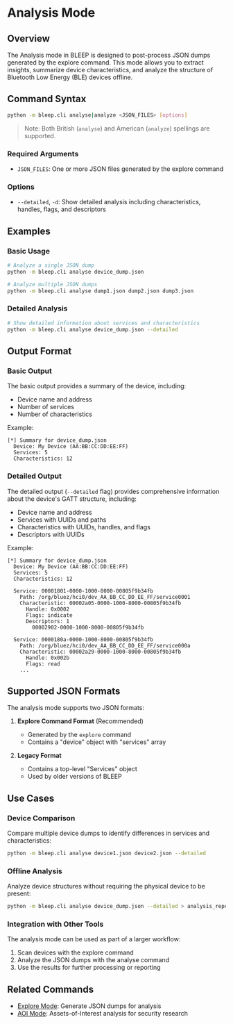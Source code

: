 # Analysis Mode

## Overview

The Analysis mode in BLEEP is designed to post-process JSON dumps generated by the explore command. This mode allows you to extract insights, summarize device characteristics, and analyze the structure of Bluetooth Low Energy (BLE) devices offline.

## Command Syntax

```bash
python -m bleep.cli analyse|analyze <JSON_FILES> [options]
```

> Note: Both British (`analyse`) and American (`analyze`) spellings are supported.

### Required Arguments

- `JSON_FILES`: One or more JSON files generated by the explore command

### Options

- `--detailed`, `-d`: Show detailed analysis including characteristics, handles, flags, and descriptors

## Examples

### Basic Usage

```bash
# Analyze a single JSON dump
python -m bleep.cli analyse device_dump.json

# Analyze multiple JSON dumps
python -m bleep.cli analyse dump1.json dump2.json dump3.json
```

### Detailed Analysis

```bash
# Show detailed information about services and characteristics
python -m bleep.cli analyse device_dump.json --detailed
```

## Output Format

### Basic Output

The basic output provides a summary of the device, including:

- Device name and address
- Number of services
- Number of characteristics

Example:
```
[*] Summary for device_dump.json
  Device: My Device (AA:BB:CC:DD:EE:FF)
  Services: 5
  Characteristics: 12
```

### Detailed Output

The detailed output (`--detailed` flag) provides comprehensive information about the device's GATT structure, including:

- Device name and address
- Services with UUIDs and paths
- Characteristics with UUIDs, handles, and flags
- Descriptors with UUIDs

Example:
```
[*] Summary for device_dump.json
  Device: My Device (AA:BB:CC:DD:EE:FF)
  Services: 5
  Characteristics: 12

  Service: 00001801-0000-1000-8000-00805f9b34fb
    Path: /org/bluez/hci0/dev_AA_BB_CC_DD_EE_FF/service0001
    Characteristic: 00002a05-0000-1000-8000-00805f9b34fb
      Handle: 0x0002
      Flags: indicate
      Descriptors: 1
        00002902-0000-1000-8000-00805f9b34fb

  Service: 0000180a-0000-1000-8000-00805f9b34fb
    Path: /org/bluez/hci0/dev_AA_BB_CC_DD_EE_FF/service000a
    Characteristic: 00002a29-0000-1000-8000-00805f9b34fb
      Handle: 0x002b
      Flags: read
    ...
```

## Supported JSON Formats

The analysis mode supports two JSON formats:

1. **Explore Command Format** (Recommended)
   - Generated by the `explore` command
   - Contains a "device" object with "services" array

2. **Legacy Format**
   - Contains a top-level "Services" object
   - Used by older versions of BLEEP

## Use Cases

### Device Comparison

Compare multiple device dumps to identify differences in services and characteristics:

```bash
python -m bleep.cli analyse device1.json device2.json --detailed
```

### Offline Analysis

Analyze device structures without requiring the physical device to be present:

```bash
python -m bleep.cli analyse device_dump.json --detailed > analysis_report.txt
```

### Integration with Other Tools

The analysis mode can be used as part of a larger workflow:

1. Scan devices with the explore command
2. Analyze the JSON dumps with the analyse command
3. Use the results for further processing or reporting

## Related Commands

- [Explore Mode](explore_mode.md): Generate JSON dumps for analysis
- [AOI Mode](aoi_mode.md): Assets-of-Interest analysis for security research
